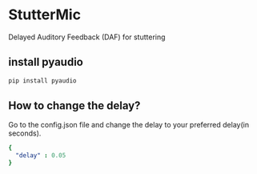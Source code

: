 # StutterMic
Delayed Auditory Feedback (DAF) for stuttering

## install pyaudio
```bash
pip install pyaudio
```

## How to change the delay?
Go to the config.json file and change the delay to your preferred delay(in seconds).
```yaml
{ 
  "delay" : 0.05
}
```
